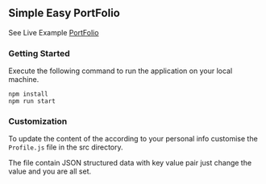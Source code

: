 ## Simple Easy PortFolio
See Live Example [PortFolio](https://ziaarsalan.github.io)

### Getting Started
Execute the following command to run the application on your local machine.
```
npm install
npm run start
```
### Customization
To update the content of the according to your personal info customise the `Profile.js` file in the src directory.

The file contain JSON structured data with key value pair just change the value and you are all set.
